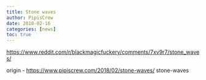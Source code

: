 ```yaml
---
title: Stone waves
author: PipisCrew
date: 2018-02-16
categories: [news]
toc: true
---
```


https://www.reddit.com/r/blackmagicfuckery/comments/7xv9r7/stone_waves/

origin - https://www.pipiscrew.com/2018/02/stone-waves/ stone-waves